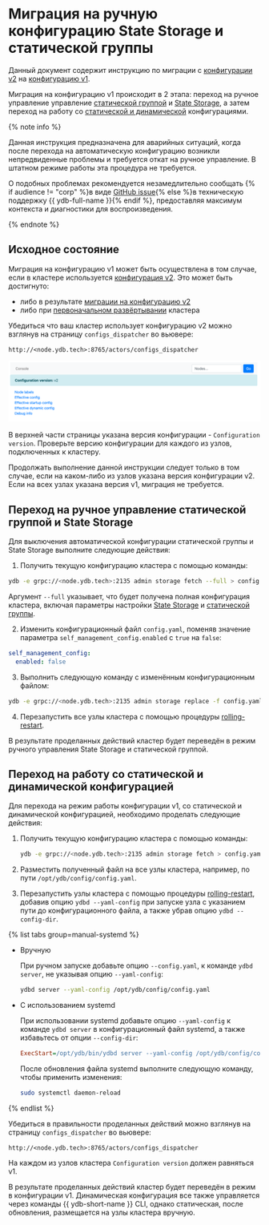 # Миграция на ручную конфигурацию State Storage и статической группы

Данный документ содержит инструкцию по миграции с [конфигурации v2](../before-v25.1/configuration-management/config-overview.md) на [конфигурацию v1](../../../configuration-management/index.md).

Миграция на конфигурацию v1 происходит в 2 этапа: переход на ручное управление управление [статической группой](../../../../concepts/glossary.md#state-storage) и [State Storage](../../../../concepts/glossary.md#static-group), а затем переход на работу со [статической и динамической](../before-v25.1/index.md) конфигурациями.

{% note info %}

Данная инструкция предназначена для аварийных ситуаций, когда после перехода на автоматическую конфигурацию возникли непредвиденные проблемы и требуется откат на ручное управление. В штатном режиме работы эта процедура не требуется.

О подобных проблемах рекомендуется незамедлительно сообщать {% if audience != "corp" %}в виде [GitHub issue](https://github.com/ydb-platform/ydb/issues/new){% else %}в техническую поддержку {{ ydb-full-name }}{% endif %}, предоставляя максимум контекста и диагностики для воспроизведения.

{% endnote %}

## Исходное состояние

Миграция на конфигурацию v1 может быть осуществлена в том случае, если в кластере используется [конфигурация v2](../../../configuration-management/index.md). Это может быть достигнуто:

- либо в результате [миграции на конфигурацию v2](migration-to-v2.md)
- либо при [первоначальном развёртывании](../initial-deployment.md) кластера

Убедиться что ваш кластер использует конфигурацию v2 можно взглянув на страницу `configs_dispatcher` во вьювере:

```text
http://<node.ydb.tech>:8765/actors/configs_dispatcher
```

![configs-dispatcher-page](./_assets/viewer-v2.png)

В верхней части страницы указана версия конфигурации - `Configuration version`. Проверьте версию конфигурации для каждого из узлов, подключенных к кластеру.

Продолжать выполнение данной инструкции следует только в том случае, если на каком-либо из узлов указана версия конфигурации v2. Если на всех узлах указана версия v1, миграция не требуется.

## Переход на ручное управление статической группой и State Storage

Для выключения автоматической конфигурации статической группы и State Storage выполните следующие действия:

1. Получить текущую конфигурацию кластера с помощью команды:

```bash
ydb -e grpc://<node.ydb.tech>:2135 admin storage fetch --full > config.yaml
```

Аргумент `--full` указывает, что будет получена полная конфигурация кластера, включая параметры настройки [State Storage](../../../../reference/configuration/index.md#domains-state) и [статической группы](../../../../reference/configuration/index.md#blob_storage_config).

2. Изменить конфигурационный файл `config.yaml`, поменяв значение параметра `self_management_config.enabled` с `true` на `false`:

```yaml
self_management_config:
  enabled: false
```

3. Выполнить следующую команду с изменённым конфигурационным файлом:

```bash
ydb -e grpc://<node.ydb.tech>:2135 admin storage replace -f config.yaml
```

4. Перезапустить все узлы кластера с помощью процедуры [rolling-restart](../../../../maintenance/manual/node_restarting.md).

В результате проделанных действий кластер будет переведён в режим ручного управления State Storage и статической группой.

## Переход на работу со статической и динамической конфигурацией

Для перехода на режим работы конфигурации v1, со статической и динамической конфигурацией, необходимо проделать следующие действия:

1. Получить текущую конфигурацию кластера с помощью команды:

    ```bash
    ydb -e grpc://<node.ydb.tech>:2135 admin storage fetch > config.yaml
    ```

1. Разместить полученный файл на все узлы кластера, например, по пути `/opt/ydb/config/config.yaml`.

1. Перезапустить узлы кластера с помощью процедуры [rolling-restart](../../../../maintenance/manual/node_restarting.md), добавив опцию `ydbd --yaml-config` при запуске узла с указанием пути до конфигурационного файла, а также убрав опцию `ydbd --config-dir`.

{% list tabs group=manual-systemd %}

- Вручную

  При ручном запуске добавьте опцию `--config.yaml`, к команде `ydbd server`, не указывая опцию `--yaml-config`:

  ```bash
  ydbd server --yaml-config /opt/ydb/config/config.yaml
  ```

- С использованием systemd

  При использовании systemd добавьте опцию `--yaml-config` к команде `ydbd server` в конфигурационный файл systemd, а также избавьтесь от опции `--config-dir`:

  ```ini
  ExecStart=/opt/ydb/bin/ydbd server --yaml-config /opt/ydb/config/config.yaml
  ```

  После обновления файла systemd выполните следующую команду, чтобы применить изменения:

  ```bash
  sudo systemctl daemon-reload
  ```

{% endlist %}

Убедиться в правильности проделанных действий можно взглянув на страницу `configs_dispatcher` во вьювере:

```text
http://<node.ydb.tech>:8765/actors/configs_dispatcher
```

На каждом из узлов кластера `Configuration version` должен равняться v1.

В результате проделанных действий кластер будет переведён в режим в конфигурации v1. Динамическая конфигурация все также управляется через команды {{ ydb-short-name }} CLI, однако статическая, после обновления, размещается на узлы кластера вручную.